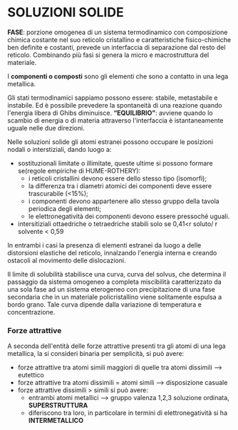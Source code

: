 # SOLUZIONI SOLIDE

**FASE**: porzione omogenea di un sistema termodinamico con composizione chimica costante nel suo reticolo cristallino e caratteristiche fisico-chimiche ben definite e costanti, prevede un interfaccia di separazione dal resto del reticolo.
Combinando più fasi si genera la micro e macrostruttura del materiale.

I **componenti o composti** sono gli elementi che sono a contatto in una lega metallica.  

Gli stati termodinamici sappiamo possono essere: stabile, metastabile e instabile. Ed è possibile prevedere la spontaneità di una reazione quando l'energia libera di Ghibs diminuisce.
**“EQUILIBRIO”**: avviene quando lo scambio di energia o di materia attraverso l'interfaccia è istantaneamente uguale nelle due direzioni.

Nelle soluzioni solide gli atomi estranei possono occupare le posizioni nodali o interstiziali, dando luogo a:
- sostituzionali limitate o illimitate, queste ultime si possono formare se(regole empiriche di HUME-ROTHERY):
  * i reticoli cristallini devono essere dello stesso tipo (isomorfi);
  * la differenza tra i diametri atomici dei componenti deve essere trascurabile (<15%);
  * i componenti devono appartenere allo stesso gruppo della tavola periodica degli elementi;
  * le elettronegatività dei componenti devono essere pressoché uguali.
- intersitiziali ottaedriche o tetraedriche stabili solo se 0,41<r soluto/ r solvente < 0,59

In entrambi i casi la presenza di elementi estranei da luogo a delle distorsioni elastiche del reticolo, innalzando l'energia interna e creando ostacoli al movimento delle dislocazioni.

Il limite di solubilità stabilisce una curva, curva del solvus, che determina il passaggio da sistema omogeneo a completa miscibilità caratterizzato da una sola fase ad un sistema eterogeneo con precipitazione di una fase secondaria che in un materiale policristallino viene solitamente espulsa a bordo grano. Tale curva dipende dalla variazione di temperatura e concentrazione. 

### Forze attrattive
A seconda dell'entità delle forze attrattive presenti tra gli atomi di una lega metallica, la si consideri binaria per semplicità, si può avere:
- forze attrattive tra atomi simili maggiori di quelle tra atomi dissimili --> eutettico
- forze attrattive tra atomi dissimili = atomi simili --> disposizione casuale
- forze attrattive dissimili > simili si può avere:
  * entrambi atomi metallici --> gruppo valenza 1,2,3 soluzione ordinata, **SUPERSTRUTTURA**
  * diferiscono tra loro, in particolare in termini di elettronegatività si ha **INTERMETALLICO**

